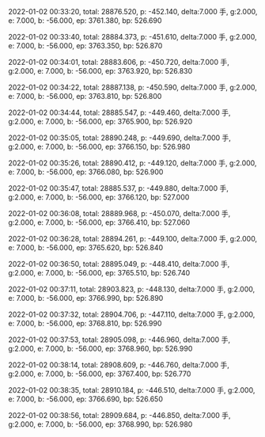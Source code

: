2022-01-02 00:33:20, total: 28876.520, p: -452.140, delta:7.000 手, g:2.000, e: 7.000, b: -56.000, ep: 3761.380, bp: 526.690

2022-01-02 00:33:40, total: 28884.373, p: -451.610, delta:7.000 手, g:2.000, e: 7.000, b: -56.000, ep: 3763.350, bp: 526.870

2022-01-02 00:34:01, total: 28883.606, p: -450.720, delta:7.000 手, g:2.000, e: 7.000, b: -56.000, ep: 3763.920, bp: 526.830

2022-01-02 00:34:22, total: 28887.138, p: -450.590, delta:7.000 手, g:2.000, e: 7.000, b: -56.000, ep: 3763.810, bp: 526.800

2022-01-02 00:34:44, total: 28885.547, p: -449.460, delta:7.000 手, g:2.000, e: 7.000, b: -56.000, ep: 3765.900, bp: 526.920

2022-01-02 00:35:05, total: 28890.248, p: -449.690, delta:7.000 手, g:2.000, e: 7.000, b: -56.000, ep: 3766.150, bp: 526.980

2022-01-02 00:35:26, total: 28890.412, p: -449.120, delta:7.000 手, g:2.000, e: 7.000, b: -56.000, ep: 3766.080, bp: 526.900

2022-01-02 00:35:47, total: 28885.537, p: -449.880, delta:7.000 手, g:2.000, e: 7.000, b: -56.000, ep: 3766.120, bp: 527.000

2022-01-02 00:36:08, total: 28889.968, p: -450.070, delta:7.000 手, g:2.000, e: 7.000, b: -56.000, ep: 3766.410, bp: 527.060

2022-01-02 00:36:28, total: 28894.261, p: -449.100, delta:7.000 手, g:2.000, e: 7.000, b: -56.000, ep: 3765.620, bp: 526.840

2022-01-02 00:36:50, total: 28895.049, p: -448.410, delta:7.000 手, g:2.000, e: 7.000, b: -56.000, ep: 3765.510, bp: 526.740

2022-01-02 00:37:11, total: 28903.823, p: -448.130, delta:7.000 手, g:2.000, e: 7.000, b: -56.000, ep: 3766.990, bp: 526.890

2022-01-02 00:37:32, total: 28904.706, p: -447.110, delta:7.000 手, g:2.000, e: 7.000, b: -56.000, ep: 3768.810, bp: 526.990

2022-01-02 00:37:53, total: 28905.098, p: -446.960, delta:7.000 手, g:2.000, e: 7.000, b: -56.000, ep: 3768.960, bp: 526.990

2022-01-02 00:38:14, total: 28908.609, p: -446.760, delta:7.000 手, g:2.000, e: 7.000, b: -56.000, ep: 3767.400, bp: 526.770

2022-01-02 00:38:35, total: 28910.184, p: -446.510, delta:7.000 手, g:2.000, e: 7.000, b: -56.000, ep: 3766.690, bp: 526.650

2022-01-02 00:38:56, total: 28909.684, p: -446.850, delta:7.000 手, g:2.000, e: 7.000, b: -56.000, ep: 3768.990, bp: 526.980